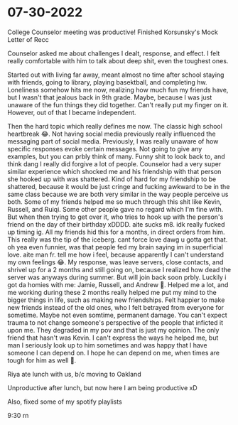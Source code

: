 # 07-30-2022

College Counselor meeting was productive! Finished Korsunsky's Mock Letter of Recc

Counselor asked me about challenges I dealt, response, and effect. I felt really comfortable with him to talk about deep shit, even the toughest ones.

Started out with living far away, meant almost no time after school staying with friends, going to library, playing basektball, and completing hw. Loneliness somehow hits me now, realizing how much fun my friends have, but I wasn't that jealous back in 9th grade. Maybe, because I was just unaware of the fun things they did together. Can't really put my finger on it. However, out of that I became independent.

Then the hard topic which really defines me now. The classic high school heartbreak 😂. Not having social media previously really influenced the messaging part of social media. Previously, I was really unaware of how specific responses evoke certain messages. Not going to give any examples, but you can prbly think of many. Funny shit to look back to, and think dang I really did forgive a lot of people. Counselor had a very super similar experience which shocked me and his friendship with that person she hooked up with was shattered. Kind of hard for my friendship to be shattered, because it would be just cringe and fucking awkward to be in the same class because we are both very similar in the way people perceive us both. Some of my friends helped me so much through this shit like Kevin, Russell, and Ruiqi. Some other people gave no regard which I'm fine with. But when then trying to get over it, who tries to hook up with the person's friend on the day of their birthday xDDDD. aite sucks m8. idk really fucked up timing ig. All my friends hid this for a months, in direct orders from him. This really was the tip of the iceberg. cant force love dawg u gotta get that. oh yea even funnier, was that people fed my brain saying im in superficial love. aite man fr. tell me how i feel, because apparently I can't understand my own feelings 😂. My response, was leave servers, close contacts, and shrivel up for a 2 months and still going on, because I realized how dead the server was anyways during summer. But will join back soon prbly. Luckily i got da homies with me: Jamie, Russell, and Andrew 🥰. Helped me a lot, and me working during these 2 months really helped me put my mind to the bigger things in life, such as making new friendships. Felt happier to make new friends instead of the old ones, who I felt betrayed from everyone for sometime. Maybe not even somtime, permanent damage. You can't expect trauma to not change someone's perspective of the people that inficted it upon me. They degraded in my pov and that is just my opinion. The only friend that hasn't was Kevin. I can't express the ways he helped me, but man I seriously look up to him sometimes and was happy that I have someone I can depend on. I hope he can depend on me, when times are tough for him as well 🥰. 

Riya ate lunch with us, b/c moving to Oakland

Unproductive after lunch, but now here I am being productive xD

Also, fixed some of my spotify playlists

9:30 rn
